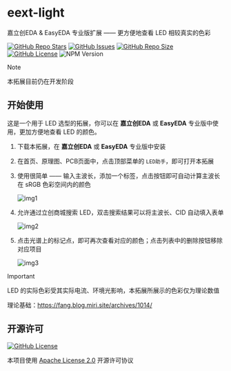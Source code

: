 # eext-light

嘉立创EDA & EasyEDA 专业版扩展 —— 更方便地查看 LED 相较真实的色彩

<a href="https://github.com/klxf/eext-light" style="vertical-align: inherit;" target="_blank"><img src="https://img.shields.io/github/stars/klxf/eext-light" alt="GitHub Repo Stars" class="not-medium-zoom-image" style="display: inline; vertical-align: inherit;" /></a>&nbsp;<a href="https://github.com/klxf/eext-light/issues" style="vertical-align: inherit;" target="_blank"><img src="https://img.shields.io/github/issues/klxf/eext-light" alt="GitHub Issues" class="not-medium-zoom-image" style="display: inline; vertical-align: inherit;" /></a>&nbsp;<a href="https://github.com/klxf/eext-light" style="vertical-align: inherit;" target="_blank"><img src="https://img.shields.io/github/repo-size/klxf/eext-light" alt="GitHub Repo Size" class="not-medium-zoom-image" style="display: inline; vertical-align: inherit;" /></a>&nbsp;<a href="https://choosealicense.com/licenses/apache-2.0/" style="vertical-align: inherit;" target="_blank"><img src="https://img.shields.io/github/license/klxf/eext-light" alt="GitHub License" class="not-medium-zoom-image" style="display: inline; vertical-align: inherit;" /></a>&nbsp;<img src="https://img.shields.io/badge/EasyEDA-%5E2.2.35-5588ff" alt="NPM Version" class="not-medium-zoom-image" style="display: inline; vertical-align: inherit;" />

> [!NOTE]
>
> 本拓展目前仍在开发阶段

## 开始使用

这是一个用于 LED 选型的拓展，你可以在 **嘉立创EDA** 或 **EasyEDA** 专业版中使用，更加方便地查看 LED 的颜色。

1. 下载本拓展，在 **嘉立创EDA** 或 **EasyEDA** 专业版中安装

2. 在首页、原理图、PCB页面中，点击顶部菜单的 `LED助手`，即可打开本拓展

3. 使用很简单 —— 输入主波长，添加一个标签，点击按钮即可自动计算主波长在 sRGB 色彩空间内的颜色
   
   ![img1](https://github.com/user-attachments/assets/1d7e880a-a2d0-4c50-b235-19a66ab264b6)


4. 允许通过立创商城搜索 LED，双击搜索结果可以将主波长、CID 自动填入表单
   
   ![img2](https://github.com/user-attachments/assets/5864119a-c800-41c6-bafe-aad43b7b1128)


5. 点击光谱上的标记点，即可再次查看对应的颜色；点击列表中的删除按钮移除对应项目

   ![img3](https://github.com/user-attachments/assets/96060eab-21f6-42d4-919c-7f6c8e9389f6)


> [!IMPORTANT]
>
> LED 的实际色彩受其实际电流、环境光影响，本拓展所展示的色彩仅为理论数值
> 
> 理论基础：https://fang.blog.miri.site/archives/1014/

## 开源许可

<a href="https://choosealicense.com/licenses/apache-2.0/" style="vertical-align: inherit;" target="_blank"><img src="https://img.shields.io/github/license/easyeda/pro-api-sdk" alt="GitHub License" class="not-medium-zoom-image" style="display: inline; vertical-align: inherit;" /></a>

本项目使用 [Apache License 2.0](https://choosealicense.com/licenses/apache-2.0/) 开源许可协议
